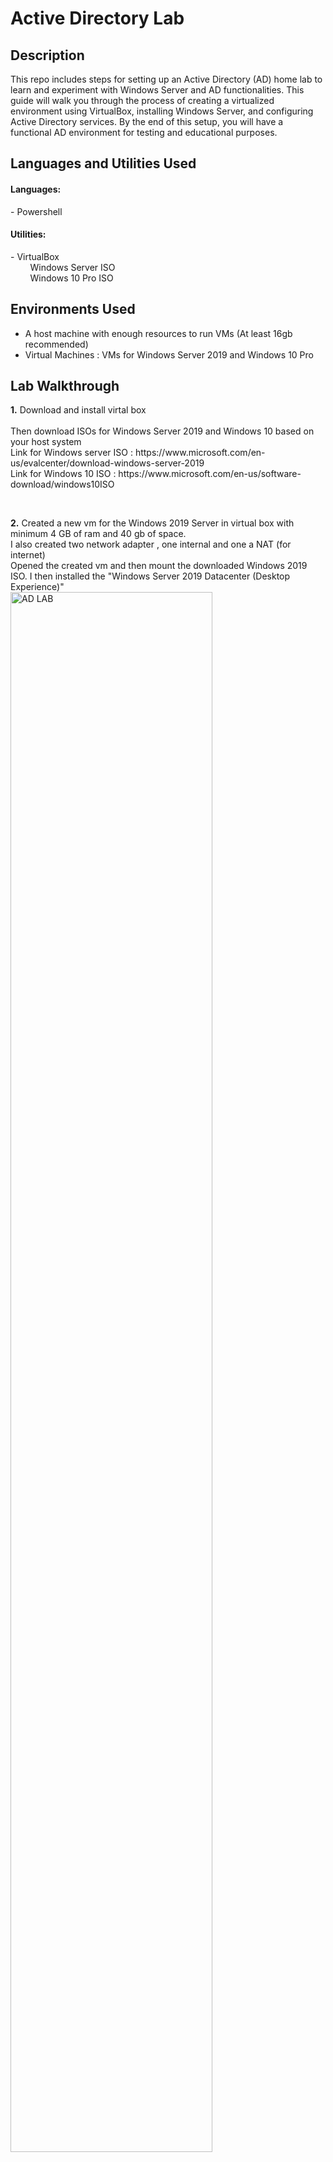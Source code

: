 <h1>Active Directory Lab</h1>

<h2>Description</h2>

This repo includes steps for setting up an Active Directory (AD) home lab to learn and experiment with Windows Server and AD functionalities. This guide will walk you through the process of creating a virtualized environment using VirtualBox, installing Windows Server, and configuring Active Directory services. By the end of this setup, you will have a functional AD environment for testing and educational purposes.

<h2>Languages and Utilities Used</h2>
<h4> Languages: </h4>
- Powershell<br/>
<h4> Utilities: </h4>
- VirtualBox<br/>
&nbsp;  &nbsp; &nbsp; &nbsp; Windows Server ISO<br/>
&nbsp;  &nbsp; &nbsp; &nbsp; Windows 10 Pro ISO<br/>
<h2>Environments Used</h2>

- A host machine with enough resources to run VMs (At least 16gb recommended)
- Virtual Machines : VMs for Windows Server 2019 and Windows 10 Pro

<h2> Lab Walkthrough</h2>

<p >
<b>1.</b> Download and install virtal box <br/>
<br />
Then download ISOs for Windows Server 2019 and Windows 10 based on your host system <br/>
  Link for Windows server ISO : https://www.microsoft.com/en-us/evalcenter/download-windows-server-2019<br/>
  Link for Windows 10 ISO : https://www.microsoft.com/en-us/software-download/windows10ISO<br/>
</p>
<br />
<p>
  <b>2.</b> Created a new vm for the Windows 2019 Server in virtual box with minimum 4 GB of ram and 40 gb of space. <br/>
  I also created two network adapter , one internal and one a NAT (for internet) <br/>
  Opened the created vm and then mount the downloaded Windows 2019 ISO. I then installed the "Windows Server 2019 Datacenter (Desktop Experience)"<br/>
  <img src="https://i.imgur.com/dTgXVwS.png" height="80%" width="80%" alt="AD LAB"/> <br/>
</p>
<br/>
<p>
  <b>3.</b> Changed the names of the internal and NAT adapters to <b>_INTERNAL_</b> and <b>_INTERNET_</b> respectively to identfiy them easily <br/>
  I then set up the IP address for internal adapter. (Did not setup IP for internet adapter as its gonna handled by host DHCP)<br/>
  <img src="https://i.imgur.com/bgmO8Cb.png" height="80%" width="80%" alt="AD LAB"/> <br/>
  
</p>
<br/>
<p>
  <b>4.</b> Created a domain - "mydomain.com" for the windows server by adding active directory feature using server manager <br/>
    <img src="https://i.imgur.com/s2S0GmF.png" height="80%" width="80%" alt="AD LAB"/> <br/>
  I then went to Active Directory users and Computer and created a new organasational unit called ADMINS and then created an admin user for myself <br/>
  <img src="https://i.imgur.com/dlPkhq6.png" height="80%" width="80%" alt="AD LAB"/> <br/>
  
</p>
<br />
<p>
  <b>5.</b> I then added routing feature into server through server management to allow access to internet from server. After adding feature, I confgured the routing through Routing and Remote access toolbar present in Tools menu <br/>
    <img src="https://i.imgur.com/vMOQm8Z.png" height="80%" width="80%" alt="AD LAB"/> <br/>
    <img src="https://i.imgur.com/XRn1wiS.png" height="80%" width="80%" alt="AD LAB"/> <br/>
</p>
<br />
<p>
<b>6.</b> After that, I set up DHCP server for the internal netowrk so that it can assign IP addresses to client connecting to the created server. I first added the DHCP feature to server and then configured it by going to tools>DHCP <br/>
  I set up the IP address from 192.16.1.100 - 192.16.1.200 as I was just doing a practice run, but we can set it as per our requirements. I also set up the lease duration as 8 days(default) but can reduce it or increase it as per requirements <br/>
    <img src="https://i.imgur.com/TwHilsa.png" height="80%" width="80%" alt="AD LAB"/> <br/>  
</p>
<br />
<p>
  <b>7.</b> Now I setup the windows 10 client vm which would be connecting to the internet via this server. <br/>
  Created a new vm for the Windows 10  in virtual box (with minimum 4 GB of ram and 40 gb of space). <br/>
  Changed its network adapter to same internal adapter as windows server so that they can access each other <br/>
    <img src="https://i.imgur.com/NE4BnjT.png" height="80%" width="80%" alt="AD LAB"/> <br/>
</p>
<br />
<p>
  <b>8.</b> I went into the client vm and then checked that I am able to access internet and the internal domain - "mydomain.com" <br/>
  <img src="https://i.imgur.com/G3GnqVF.png" height="80%" width="80%" alt="AD LAB"/> <br/>
</p>
<br />
<p>
  <b>9.</b> Now that we have a client and server, I wanted to test out AD features by logging as different users. So I created a powershell script for creating users (to reduce the manual efforts) <br/>
  The powershell script is in the repo : <add link> <br/>
  For that, I first created a list of random names and stored them in a text file <br/>
    <img src="https://i.imgur.com/jVUt2HG.png" height="50%" width="40%" alt="AD LAB"/> <br/> 
  I then fed them into my powershell script which created a new organizational unit _USERS and then added users into it with name  first letter of first name followed by the last name from the names in the list<br/>
  <img src="https://i.imgur.com/FkpjitE.png" height="80%" width="80%" alt="AD LAB"/> <br/>
  Thus a number of users were created in our domain. These accounts represent company accounts created for employees<br/>
  <img src="https://i.imgur.com/vw2oW3S.png" height="60%" width="40%" alt="AD LAB"/> <br/>
</p>
<br />
<p>
  <b>10.</b> After creating the accounts, I went to windows 10 vm and changed its domain to mydomain.com (This feature is NOT in windows home and that is why windows 10 pro is needed) <br/>
  To do that, went  to system properties and clicked on rename this PC (advanced). Changed domain to mydomain.com and username to USER1 <br/>
    <img src="https://i.imgur.com/1tvZudP.png" height="80%" width="80%" alt="AD LAB"/> <br/>
</p>
<br />
<p>
  <b>11.</b> Now we can login as any user we created in the windows server AD in the windows 10 vm
  <img src="https://i.imgur.com/nmk4tRv.png" height="80%" width="80%" alt="AD LAB"/> <br/>
</p>
<br />
<p> This simulates how an organization can set up AD on its system so that any employee with releavnt account can sign in to it</p>
